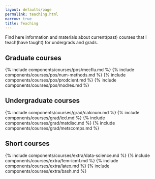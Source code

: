 ```yaml
---
layout: defaults/page
permalink: teaching.html
narrow: true
title: Teaching
---
```


Find here information and materials about current(past) courses that I teach(have taught) for undergrads and grads. 

## Graduate courses

{% include components/courses/pos/mecflu.md %}
{% include components/courses/pos/num-methods.md %}
{% include components/courses/pos/prodcient.md %}
{% include components/courses/pos/modres.md %}


## Undergraduate courses

{% include components/courses/grad/calcnum.md %}
{% include components/courses/grad/icd.md %}
{% include components/courses/grad/matdisc.md %}
{% include components/courses/grad/metscomps.md %}

## Short courses

{% include components/courses/extra/data-science.md %}
{% include components/courses/extra/fem-icmf.md %}
{% include components/courses/extra/latex.md %}
{% include components/courses/extra/bash.md %}







